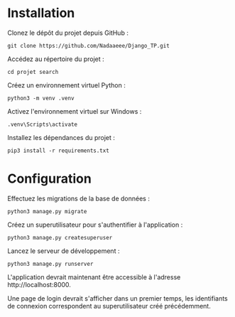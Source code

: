 # Installation

Clonez le dépôt du projet depuis GitHub :

    git clone https://github.com/Nadaaeee/Django_TP.git

Accédez au répertoire du projet :

    cd projet search

Créez un environnement virtuel Python :

    python3 -m venv .venv

Activez l'environnement virtuel sur Windows :

    .venv\Scripts\activate


Installez les dépendances du projet :

    pip3 install -r requirements.txt

# Configuration

Effectuez les migrations de la base de données :

    python3 manage.py migrate

Créez un superutilisateur pour s'authentifier à l'application :

    python3 manage.py createsuperuser

Lancez le serveur de développement :

    python3 manage.py runserver

L'application devrait maintenant être accessible à l'adresse http://localhost:8000.

Une page de login devrait s'afficher dans un premier temps, les identifiants de connexion correspondent au superutilisateur créé précédemment.
